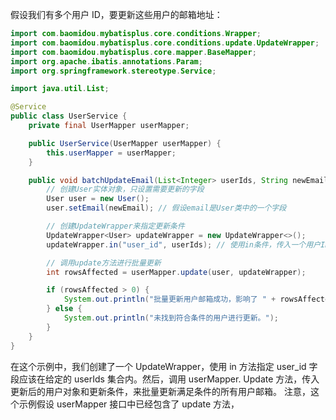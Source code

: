 假设我们有多个用户 ID，要更新这些用户的邮箱地址：
```java
import com.baomidou.mybatisplus.core.conditions.Wrapper;
import com.baomidou.mybatisplus.core.conditions.update.UpdateWrapper;
import com.baomidou.mybatisplus.core.mapper.BaseMapper;
import org.apache.ibatis.annotations.Param;
import org.springframework.stereotype.Service;

import java.util.List;

@Service
public class UserService {
    private final UserMapper userMapper;

    public UserService(UserMapper userMapper) {
        this.userMapper = userMapper;
    }

    public void batchUpdateEmail(List<Integer> userIds, String newEmail) {
        // 创建User实体对象，只设置需要更新的字段
        User user = new User();
        user.setEmail(newEmail); // 假设email是User类中的一个字段

        // 创建UpdateWrapper来指定更新条件
        UpdateWrapper<User> updateWrapper = new UpdateWrapper<>();
        updateWrapper.in("user_id", userIds); // 使用in条件，传入一个用户ID的集合

        // 调用update方法进行批量更新
        int rowsAffected = userMapper.update(user, updateWrapper);

        if (rowsAffected > 0) {
            System.out.println("批量更新用户邮箱成功，影响了 " + rowsAffected + " 行！");
        } else {
            System.out.println("未找到符合条件的用户进行更新。");
        }
    }
}

```
在这个示例中，我们创建了一个 UpdateWrapper，使用 in 方法指定 user_id 字段应该在给定的 userIds 集合内。然后，调用 userMapper. Update 方法，传入更新后的用户对象和更新条件，来批量更新满足条件的所有用户邮箱。
注意，这个示例假设 userMapper 接口中已经包含了 update 方法，